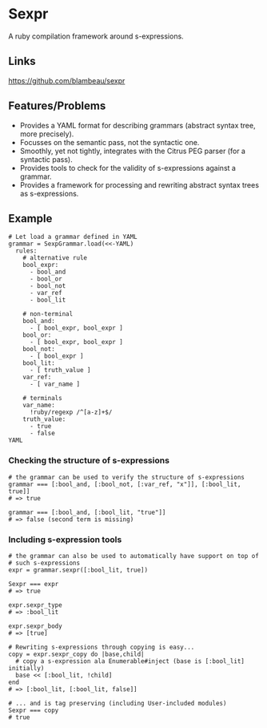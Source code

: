 # Sexpr

A ruby compilation framework around s-expressions.

## Links

https://github.com/blambeau/sexpr

## Features/Problems

* Provides a YAML format for describing grammars (abstract syntax tree, more precisely).
* Focusses on the semantic pass, not the syntactic one.
* Smoothly, yet not tightly, integrates with the Citrus PEG parser (for a syntactic pass).
* Provides tools to check for the validity of s-expressions against a grammar.
* Provides a framework for processing and rewriting abstract syntax trees as s-expressions.

## Example

    # Let load a grammar defined in YAML
    grammar = SexpGrammar.load(<<-YAML)
      rules:
        # alternative rule
        bool_expr:
          - bool_and
          - bool_or
          - bool_not
          - var_ref
          - bool_lit

        # non-terminal
        bool_and:
          - [ bool_expr, bool_expr ]
        bool_or:
          - [ bool_expr, bool_expr ]
        bool_not:
          - [ bool_expr ]
        bool_lit:
          - [ truth_value ]
        var_ref:
          - [ var_name ]

        # terminals
        var_name:
          !ruby/regexp /^[a-z]+$/
        truth_value:
          - true
          - false
    YAML

### Checking the structure of s-expressions

    # the grammar can be used to verify the structure of s-expressions
    grammar === [:bool_and, [:bool_not, [:var_ref, "x"]], [:bool_lit, true]]
    # => true

    grammar === [:bool_and, [:bool_lit, "true"]]
    # => false (second term is missing)

### Including s-expression tools

    # the grammar can also be used to automatically have support on top of
    # such s-expressions
    expr = grammar.sexpr([:bool_lit, true])

    Sexpr === expr
    # => true

    expr.sexpr_type
    # => :bool_lit

    expr.sexpr_body
    # => [true]

    # Rewriting s-expressions through copying is easy...
    copy = expr.sexpr_copy do |base,child|
      # copy a s-expression ala Enumerable#inject (base is [:bool_lit] initially)
      base << [:bool_lit, !child]
    end
    # => [:bool_lit, [:bool_lit, false]]

    # ... and is tag preserving (including User-included modules)
    Sexpr === copy
    # true